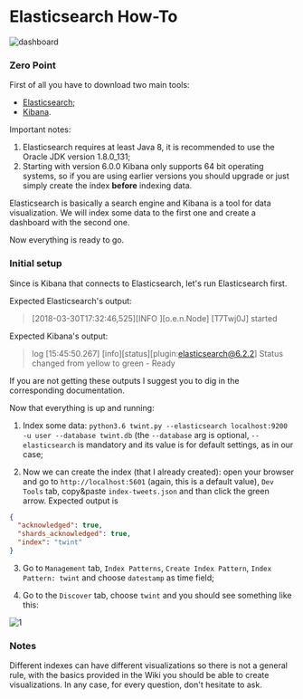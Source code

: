 # Elasticsearch How-To

![dashboard](https://i.imgur.com/BEbtdo5.png)

### Zero Point
First of all you have to download two main tools:
- [Elasticsearch](https://www.elastic.co/downloads/elasticsearch);
- [Kibana](https://www.elastic.co/downloads/kibana).

Important notes:

   1. Elasticsearch requires at least Java 8, it is recommended to use the Oracle JDK version 1.8.0_131;
   2. Starting with version 6.0.0 Kibana only supports 64 bit operating systems, so if you are using earlier versions you should upgrade or just simply create the index **before** indexing data.

Elasticsearch is basically a search engine and Kibana is a tool for data visualization.
We will index some data to the first one and create a dashboard with the second one.

Now everything is ready to go.

### Initial setup
Since is Kibana that connects to Elasticsearch, let's run Elasticsearch first.

Expected Elasticsearch's output:
> [2018-03-30T17:32:46,525][INFO ][o.e.n.Node] [T7Twj0J] started

Expected Kibana's output:
>  log   [15:45:50.267] [info][status][plugin:elasticsearch@6.2.2] Status changed from yellow to green - Ready

If you are not getting these outputs I suggest you to dig in the corresponding documentation.

Now that everything is up and running:

1. Index some data: `python3.6 twint.py --elasticsearch localhost:9200 -u user --database twint.db` (the `--database` arg is optional, `--elasticsearch` is mandatory and its value is for default settings, as in our case;

2. Now we can create the index (that I already created): open your browser and go to `http://localhost:5601` (again, this is a default value), `Dev Tools` tab, copy&paste `index-tweets.json` and than click the green arrow. Expected output is 

```json
{
  "acknowledged": true,
  "shards_acknowledged": true,
  "index": "twint"
}
```

3. Go to `Management` tab, `Index Patterns`, `Create Index Pattern`, `Index Pattern: twint` and choose `datestamp` as time field;

4. Go to the `Discover` tab, choose `twint` and you should see something like this:

![1](https://i.imgur.com/Ut9173J.png)

### Notes

Different indexes can have different visualizations so there is not a general rule, with the basics provided in the Wiki you should be able to create visualizations. In any case, for every question, don't hesitate to ask.